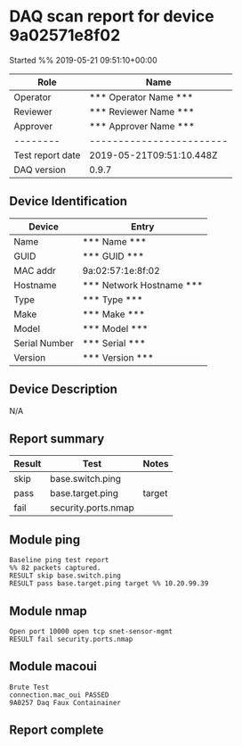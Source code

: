 # DAQ scan report for device 9a02571e8f02
Started %% 2019-05-21 09:51:10+00:00

|  Role  |      Name              |
|--------|------------------------|
|Operator| *** Operator Name *** |
|Reviewer| *** Reviewer Name *** |
|Approver| *** Approver Name *** |
|--------|------------------------|
| Test report date | 2019-05-21T09:51:10.448Z |
| DAQ version      | 0.9.7 |

## Device Identification

| Device        | Entry              |
|---------------|--------------------|
| Name          | *** Name *** |
| GUID          | *** GUID *** |
| MAC addr      | 9a:02:57:1e:8f:02 |
| Hostname      | *** Network Hostname *** |
| Type          | *** Type *** |
| Make          | *** Make *** |
| Model         | *** Model *** |
| Serial Number | *** Serial *** |
| Version       | *** Version *** |

## Device Description

N/A

## Report summary

|Result|Test|Notes|
|---|---|---|
|skip|base.switch.ping||
|pass|base.target.ping|target |
|fail|security.ports.nmap||

## Module ping

```
Baseline ping test report
%% 82 packets captured.
RESULT skip base.switch.ping
RESULT pass base.target.ping target %% 10.20.99.39
```

## Module nmap

```
Open port 10000 open tcp snet-sensor-mgmt
RESULT fail security.ports.nmap
```

## Module macoui

```
Brute Test 
connection.mac_oui PASSED 
9A0257 Daq Faux Containainer 
```

## Report complete

